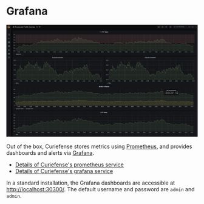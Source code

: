 # Grafana

![](../.gitbook/assets/grafana.png)

Out of the box, Curiefense stores metrics using [Prometheus](https://prometheus.io/), and provides dashboards and alerts via [Grafana](https://hub.docker.com/r/grafana/grafana/). 

* [Details of Curiefense's prometheus service](../reference/services-container-images.md#prometheus)
* [Details of Curiefense's grafana service](../reference/services-container-images.md#grafana)

In a standard installation, the Grafana dashboards are accessible at [http://localhost:30300/](http://localhost:30300/). The default username and password are `admin` and `admin`.



